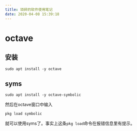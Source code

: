 ```yaml
---
title: 琐碎的软件使用笔记
date: 2020-04-08 15:39:18
---
```


# octave
## 安装
```shell
sudo apt install -y octave
```

## syms
```shell
sudo apt install -y octave-symbolic
```
然后在octave窗口中输入
```
pkg load symbolic
```
就可以使用syms了。事实上这条`pkg load`命令在报错信息里有提示。
